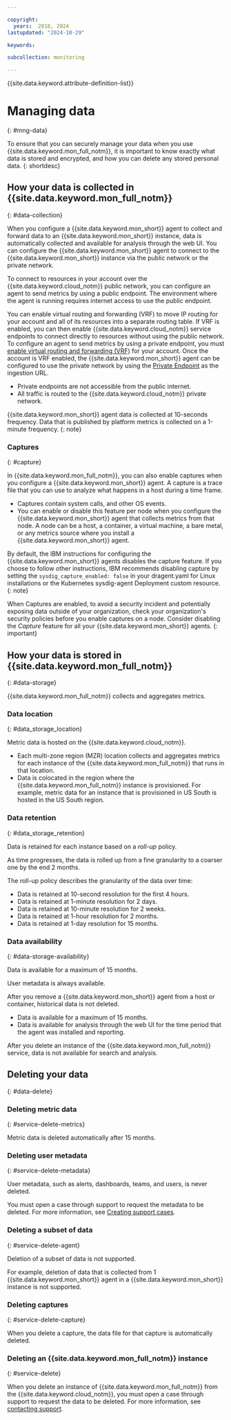 ```yaml
---

copyright:
  years:  2018, 2024
lastupdated: "2024-10-29"

keywords: 

subcollection: monitoring

---
```


{{site.data.keyword.attribute-definition-list}}


# Managing data
{: #mng-data}

To ensure that you can securely manage your data when you use {{site.data.keyword.mon_full_notm}}, it is important to know exactly what data is stored and encrypted, and how you can delete any stored personal data.
{: shortdesc}


## How your data is collected in {{site.data.keyword.mon_full_notm}}
{: #data-collection}

When you configure a {{site.data.keyword.mon_short}} agent to collect and forward data to an {{site.data.keyword.mon_short}} instance, data is automatically collected and available for analysis through the web UI. You can configure the {{site.data.keyword.mon_short}} agent to connect to the {{site.data.keyword.mon_short}} instance via the public network or the private network.

To connect to resources in your account over the {{site.data.keyword.cloud_notm}} public network, you can configure an agent to send metrics by using a public endpoint. The environment where the agent is running requires internet access to use the public endpoint.

You can enable virtual routing and forwarding (VRF) to move IP routing for your account and all of its resources into a separate routing table. If VRF is enabled, you can then enable {{site.data.keyword.cloud_notm}} service endpoints to connect directly to resources without using the public network. To configure an agent to send metrics by using a private endpoint, you must [enable virtual routing and forwarding (VRF)](/docs/account?topic=account-vrf-service-endpoint) for your account. Once the account is VRF enabled, the {{site.data.keyword.mon_short}} agent can be configured to use the private network by using the [Private Endpoint](/docs/monitoring?topic=monitoring-endpoints#endpoints_ingestion) as the ingestion URL.
* Private endpoints are not accessible from the public internet.
* All traffic is routed to the {{site.data.keyword.cloud_notm}} private network.


{{site.data.keyword.mon_short}} agent data is collected at 10-seconds frequency. Data that is published by platform metrics is collected on a 1-minute frequency.
{: note}


### Captures
{: #capture}

In {{site.data.keyword.mon_full_notm}}, you can also enable captures when you configure a {{site.data.keyword.mon_short}} agent. A capture is a trace file that you can use to analyze what happens in a host during a time frame.
* Captures contain system calls, and other OS events.
* You can enable or disable this feature per node when you configure the {{site.data.keyword.mon_short}} agent that collects metrics from that node. A node can be a host, a container, a virtual machine, a bare metal, or any metrics source where you install a {{site.data.keyword.mon_short}} agent.

By default, the IBM instructions for configuring the {{site.data.keyword.mon_short}} agents disables the capture feature. If you choose to follow other instructions, IBM recommends disabling capture by setting the `sysdig_capture_enabled: false` in your dragent.yaml for Linux installations or the Kubernetes sysdig-agent Deployment custom resource.
{: note}

When Captures are enabled, to avoid a security incident and potentially exposing data outside of your organization, check your organization's security policies before you enable captures on a node. Consider disabling the *Capture* feature for all your {{site.data.keyword.mon_short}} agents.
{: important}



## How your data is stored in {{site.data.keyword.mon_full_notm}}
{: #data-storage}

{{site.data.keyword.mon_full_notm}} collects and aggregates metrics.

### Data location
{: #data_storage_location}

Metric data is hosted on the {{site.data.keyword.cloud_notm}}.
* Each multi-zone region (MZR) location collects and aggregates metrics for each instance of the {{site.data.keyword.mon_full_notm}} that runs in that location.
* Data is colocated in the region where the {{site.data.keyword.mon_full_notm}} instance is provisioned. For example, metric data for an instance that is provisioned in US South is hosted in the US South region.


### Data retention
{: #data_storage_retention}

Data is retained for each instance based on a *roll-up* policy.

As time progresses, the data is rolled up from a fine granularity to a coarser one by the end 2 months.

The roll-up policy describes the granularity of the data over time:

* Data is retained at 10-second resolution for the first 4 hours.
* Data is retained at 1-minute resolution for 2 days.
* Data is retained at 10-minute resolution for 2 weeks.
* Data is retained at 1-hour resolution for 2 months.
* Data is retained at 1-day resolution for 15 months.



### Data availability
{: #data-storage-availability}

Data is available for a maximum of 15 months.

User metadata is always available.

After you remove a {{site.data.keyword.mon_short}} agent from a host or container, historical data is not deleted.
* Data is available for a maximum of 15 months.
* Data is available for analysis through the web UI for the time period that the agent was installed and reporting.

After you delete an instance of the {{site.data.keyword.mon_full_notm}} service, data is not available for search and analysis.



## Deleting your data
{: #data-delete}

### Deleting metric data
{: #service-delete-metrics}

Metric data is deleted automatically after 15 months.

### Deleting user metadata
{: #service-delete-metadata}

User metadata, such as alerts, dashboards, teams, and users, is never deleted.

You must open a case through support to request the metadata to be deleted. For more information, see [Creating support cases](/docs/account?topic=account-open-case&interface=ui).


### Deleting a subset of data
{: #service-delete-agent}

Deletion of a subset of data is not supported.

For example, deletion of data that is collected from 1 {{site.data.keyword.mon_short}} agent in a {{site.data.keyword.mon_short}} instance is not supported.


### Deleting captures
{: #service-delete-capture}

When you delete a capture, the data file for that capture is automatically deleted.


### Deleting an {{site.data.keyword.mon_full_notm}} instance
{: #service-delete}

When you delete an instance of {{site.data.keyword.mon_full_notm}} from the {{site.data.keyword.cloud_notm}}, you must open a case through support to request the data to be deleted. For more information, see [contacting support](/docs/monitoring?topic=monitoring-gettinghelp#gettinghelp).
